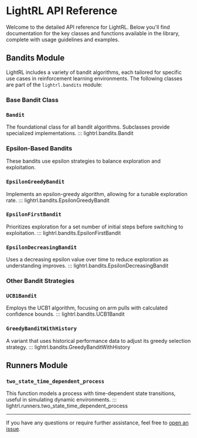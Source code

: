 # LightRL API Reference

Welcome to the detailed API reference for LightRL. Below you'll find documentation for the key classes and functions available in the library, complete with usage guidelines and examples.

## Bandits Module

LightRL includes a variety of bandit algorithms, each tailored for specific use cases in reinforcement learning environments. The following classes are part of the `lightrl.bandits` module:

### Base Bandit Class

### `Bandit`
The foundational class for all bandit algorithms. Subclasses provide specialized implementations.
::: lightrl.bandits.Bandit

### Epsilon-Based Bandits

These bandits use epsilon strategies to balance exploration and exploitation.

### **`EpsilonGreedyBandit`**
Implements an epsilon-greedy algorithm, allowing for a tunable exploration rate.
::: lightrl.bandits.EpsilonGreedyBandit

### **`EpsilonFirstBandit`**
Prioritizes exploration for a set number of initial steps before switching to exploitation.
::: lightrl.bandits.EpsilonFirstBandit

### **`EpsilonDecreasingBandit`**
Uses a decreasing epsilon value over time to reduce exploration as understanding improves.
::: lightrl.bandits.EpsilonDecreasingBandit

### Other Bandit Strategies

### **`UCB1Bandit`**
Employs the UCB1 algorithm, focusing on arm pulls with calculated confidence bounds.
::: lightrl.bandits.UCB1Bandit

### **`GreedyBanditWithHistory`**
A variant that uses historical performance data to adjust its greedy selection strategy.
::: lightrl.bandits.GreedyBanditWithHistory

## Runners Module

### `two_state_time_dependent_process`
This function models a process with time-dependent state transitions, useful in simulating dynamic environments.
::: lightrl.runners.two_state_time_dependent_process

---

If you have any questions or require further assistance, feel free to [open an issue](https://github.com/detrin/lightrl/issues).